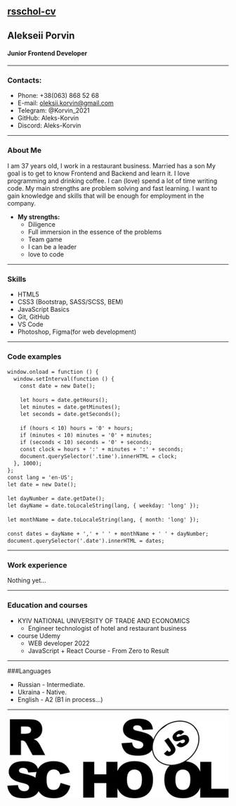 [rsschol-cv]()
---

## Alekseii Porvin

#### Junior Frontend Developer
___

### Contacts:
* Phone: +38(063) 868 52 68
* E-mail: oleksii.korvin@gmail.com
* Telegram: @Korvin_2021
* GitHub: Aleks-Korvin
* Discord: Aleks-Korvin
___

### About Me

I am 37 years old, I work in a restaurant business. Married has a son
My goal is to get to know Frontend and Backend and learn it. I love programming and drinking coffee. I can (love) spend a lot of time writing code. My main strengths are problem solving and fast learning. I want to gain knowledge and skills that will be enough for employment in the company.

* __My strengths:__ 
  * Diligence
  * Full immersion in the essence of the problems
  * Team game
  * I can be a leader
  * love to code
___

### Skills
* HTML5
* CSS3 (Bootstrap, SASS/SCSS, BEM)
* JavaScript Basics
* Git, GitHub
* VS Code
* Photoshop, Figma(for web development)

___

### Code examples 

```
window.onload = function () {
  window.setInterval(function () {
    const date = new Date();

    let hours = date.getHours();
    let minutes = date.getMinutes();
    let seconds = date.getSeconds();

    if (hours < 10) hours = '0' + hours;
    if (minutes < 10) minutes = '0' + minutes;
    if (seconds < 10) seconds = '0' + seconds;
    const clock = hours + ':' + minutes + ':' + seconds;
    document.querySelector('.time').innerHTML = clock;
  }, 1000);
};
const lang = 'en-US';
let date = new Date();

let dayNumber = date.getDate();
let dayName = date.toLocaleString(lang, { weekday: 'long' });

let monthName = date.toLocaleString(lang, { month: 'long' });

const dates = dayName + ',' + ' ' + monthName + ' ' + dayNumber;
document.querySelector('.date').innerHTML = dates;

```
___
### Work experience

Nothing yet…
___

### Education and courses
* KYIV NATIONAL UNIVERSITY OF TRADE AND ECONOMICS
  * Engineer technologist of hotel and restaurant business
*  course Udemy
   * WEB developer 2022
   * JavaScript + React Course - From Zero to Result

___  

###Languages
* Russian  - Intermediate.
* Ukraina  - Native.
* English - A2 (B1 in process…)

___

[![link to rsschool](rs_school_js.svg)](https://rs.school/)
